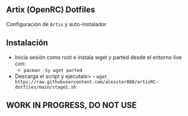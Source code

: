## Artix (OpenRC) Dotfiles

Configuración de `Artix` y auto-instalador

## Instalación

- Inicia sesión como root e instala wget y parted desde el entorno live con:
    - `pacman -Sy wget parted`
- Descarga el script y ejecutalo>
        - `wget https://raw.githubusercontent.com/aleister888/artixRC-dotfiles/main/stage1.sh`

## WORK IN PROGRESS, DO NOT USE
